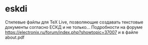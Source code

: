 # eskdi
Стилевые файлы для TeX Live, позволяющие создавать текстовые документы согласно ЕСКД и не только...
Подробности на форуме https://electronix.ru/forum/index.php?showtopic=37007 и в файле about.pdf 
